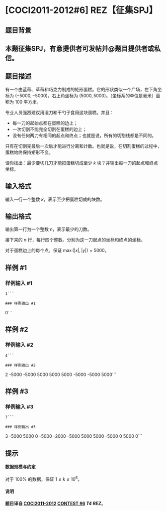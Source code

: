 # [COCI2011-2012#6] REZ【征集SPJ】

## 题目背景

## 本题征集SPJ，有意提供者可发帖并@题目提供者或私信。

## 题目描述

有一个由蓝莓、草莓和巧克力制成的矩形蛋糕。它的形状类似一个广场，左下角坐标为 $(-5000,-5000)$，右上角坐标为 $(5000,5000)$。（坐标系的单位是毫米）面积为 $100$ 平方米。

专业人员强烈建议用湿刀和干勺子食用这块蛋糕。并且：

- 每一刀的起始点都在蛋糕的边上；
- 一次切割不能完全切割在蛋糕的边上；
- 没有任何两刀有相同的起点和终点；也就是说，所有的切割线都是不同的。

只有在切割完最后一次后才能进行分离和计数。也就是说，在切割蛋糕的过程中，蛋糕始终保持矩形不变。

请你找出：最少要切几刀才能把蛋糕切成至少 $k$ 块？并输出每一刀的起点和终点坐标。

## 输入格式

输入一行一个整数 $k$，表示至少把蛋糕切成的块数。

## 输出格式

输出第一行为一个整数 $n$，表示最少的刀数。

接下来的 $n$ 行，每行四个整数。分别为这一刀起点的坐标和终点的坐标。

对于蛋糕边上的每个点，保证 $\max(|x|,|y|)=5000$。

## 样例 #1

### 样例输入 #1
```
1```

### 样例输出 #1

```
0```

## 样例 #2

### 样例输入 #2
```
4```

### 样例输出 #2

```
2
-5000 -5000 5000 5000
5000 -5000 -5000 5000```

## 样例 #3

### 样例输入 #3
```
7```

### 样例输出 #3

```
3
-5000 5000 0 -5000
-2000 -5000 5000 5000
-5000 0 5000 0```

## 提示

#### 数据规模与约定

对于 $100\%$ 的数据，保证 $1\le k\le 10^6$。

#### 说明

**题目译自 [COCI2011-2012](https://hsin.hr/coci/archive/2011_2012/) [CONTEST #6](https://hsin.hr/coci/archive/2011_2012/contest6_tasks.pdf) *T4 REZ***。
